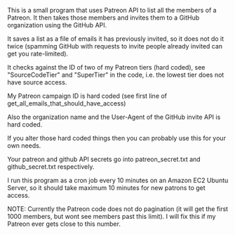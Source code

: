 This is a small program that uses Patreon API to list all the members of a Patreon. It then takes those members and invites them to a GitHub organization using the GitHub API.

It saves a list as a file of emails it has previously invited, so it does not do it twice (spamming GitHub with requests to invite people already invited can get you rate-limited).

It checks against the ID of two of my Patreon tiers (hard coded), see "SourceCodeTier" and "SuperTier" in the code, i.e. the lowest tier does not have source access.

My Patreon campaign ID is hard coded (see first line of get_all_emails_that_should_have_access)

Also the organization name and the User-Agent of the GitHub invite API is hard coded.

If you alter those hard coded things then you can probably use this for your own needs.

Your patreon and github API secrets go into patreon_secret.txt and github_secret.txt respectively.

I run this program as a cron job every 10 minutes on an Amazon EC2 Ubuntu Server, so it should take maximum 10 minutes for new patrons to get access.

NOTE: Currently the Patreon code does not do pagination (it will get the first 1000 members, but wont see members past this limit). I will fix this if my Patreon ever gets close to this number.